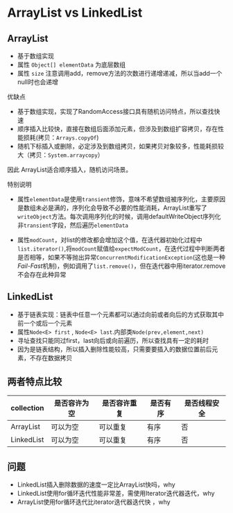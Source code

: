 # ArrayList vs LinkedList


## ArrayList

- 基于数组实现
- 属性 `Object[] elementData` 为底层数组 
- 属性 `size` 注意调用add，remove方法的次数进行递增递减，所以当add一个null时也会递增

优缺点

- 基于数组实现，实现了RandomAccess接口具有随机访问特点，所以查找快速
- 顺序插入比较快，直接在数组后面添加元素，但涉及到数组扩容拷贝，存在性能损耗(拷贝：`Arrays.copyOf`)
- 随机下标插入或删除，必定涉及到数组拷贝，如果拷贝对象较多，性能耗损较大（拷贝：`System.arraycopy`）

因此 ArrayList适合顺序插入，随机访问场景。

特别说明

-  属性`elementData`是使用`transient`修饰，意味不希望数组被序列化，主要原因是数组未必是满的，序列化会导致不必要的性能消耗，ArrayList重写了`writeObject`方法。每次调用序列化的时候，调用defaultWriteObject序列化非`transient`字段，然后遍历`elementData`

-  属性`modCount`，对list的修改都会增加这个值，在迭代器初始化过程中`list.iterator()`,将`modCount`赋值给`expectModCount`，在迭代过程中判断两者是否相等，如果不等抛出异常`ConcurrentModificationException`(这也是一种*Fail-Fast*机制)，例如调用了`list.remove()`，但在迭代器中用iterator.remove不会存在此种异常

## LinkedList

- 基于链表实现：链表中任意一个元素都可以通过向前或者向后的方式获取其中前一个或后一个元素
- 属性`Node<E> first` , `Node<E> last`.内部类`Node(prev,element,next)`  
- 寻址查找只能同过first，last向后或向前遍历，所以查找具有一定的耗时
- 因为是链表结构，所以插入删除性能较高，只需要要插入的数据位置前后元素，不存在数据拷贝


## 两者特点比较
collection|是否容许为空|是否容许重复|是否有序|是否线程安全
---|---|---|---|---
ArrayList|可以为空|可以重复|有序|否
LinkedList|可以为空|可以重复|有序|否


## 问题
- LinkedList插入删除数据的速度一定比ArrayList快吗，why
- LinkedList使用for循环迭代性能非常差，需使用Iterator迭代器迭代，why
- ArrayList使用for循环迭代比iterator迭代器迭代快 ，why





